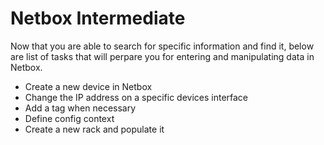 # Netbox Intermediate

Now that you are able to search for specific information and find it, below are list of tasks that will perpare you for entering and manipulating data in Netbox.

- Create a new device in Netbox
- Change the IP address on a specific devices interface
- Add a tag when necessary
- Define config context
- Create a new rack and populate it
